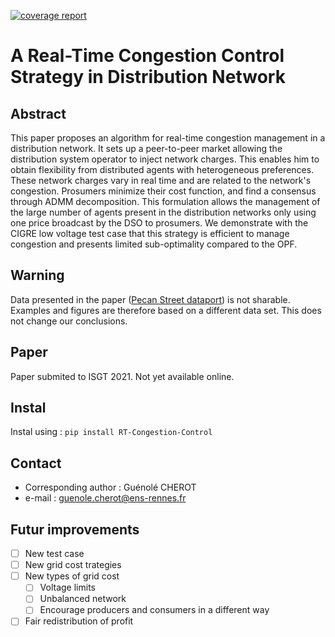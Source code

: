 [![coverage report](https://gitlab.com/Guenole.cherot/admm/badges/master/coverage.svg)](https://gitlab.com/Guenole.cherot/admm/commits/master)

# A Real-Time Congestion Control Strategy in Distribution Network

## Abstract
This paper proposes an algorithm for real-time congestion management in a distribution network. It sets up a peer-to-peer market allowing the distribution system operator to inject network charges. This enables him to obtain flexibility from distributed agents with heterogeneous preferences.
These network charges vary in real time and are related to the network's congestion. Prosumers minimize their cost function, and find a consensus through ADMM decomposition. 
This formulation allows the management of the large number of agents present in the distribution networks only using one price broadcast by the DSO to prosumers.
We demonstrate with the CIGRE low voltage test case that this strategy is efficient to manage congestion and presents limited sub-optimality compared to the OPF.

## Warning
Data presented in the paper ([Pecan Street dataport](https://www.pecanstreet.org/dataport/)) is not sharable.
Examples and figures are therefore based on a different data set. This does not change our conclusions.

## Paper
Paper submited to ISGT 2021. Not yet available online.

## Instal

Instal using :
`pip install RT-Congestion-Control`

## Contact
- Corresponding author : Guénolé CHEROT
- e-mail : guenole.cherot@ens-rennes.fr

## Futur improvements
- [ ] New test case
- [ ] New grid cost trategies
- [ ] New types of grid cost
  - [ ] Voltage limits
  - [ ] Unbalanced network
  - [ ] Encourage producers and consumers in a different way
- [ ] Fair redistribution of profit